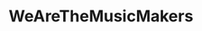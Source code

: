 ---
title: WeAreTheMusicMakers
crosslinks:
- edmproduction
- audioengineering
- synthesizers
- musictheory
- Music
- Drumkits
- makinghiphop
- piano
- MusicInTheMaking
- songaweek
- Reaper
- lewronggeneration
- AudioProductionDeals
- MusicBattlestations
- trapproduction
- Filmmakers
- ThisIsOurMusic
- Guitar
- audiophile
---